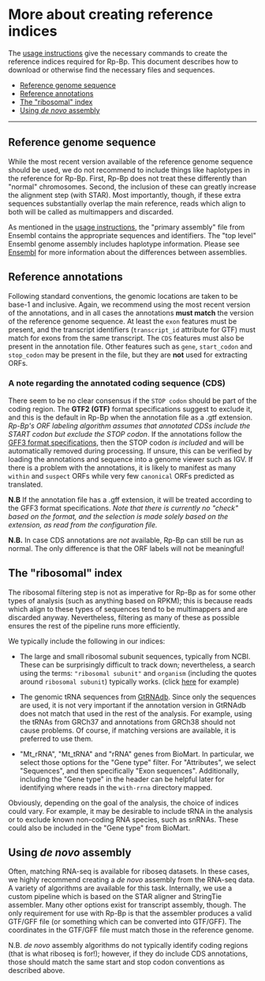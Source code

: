 # More about creating reference indices

The [usage instructions](usage-instructions.html) give the necessary commands to
create the reference indices required for Rp-Bp. This document describes how to
download or otherwise find the necessary files and sequences.

<a id='toc'></a>

* [Reference genome sequence](#ref-genome)
* [Reference annotations](#ref-annotations)
* [The "ribosomal" index](#ribosomal-index)
* [Using *de novo* assembly](#de-novo-assembly)

---

<a name="ref-genome"></a>

## Reference genome sequence

While the most recent version available of the reference genome sequence should
be used, we do not recommend to include things like haplotypes in the reference
for Rp-Bp. First, Rp-Bp does not treat these differently than "normal"
chromosomes. Second, the inclusion of these can greatly increase the alignment
step (with STAR). Most importantly, though, if these extra sequences
substantially overlap the main reference, reads which align to both will be
called as multimappers and discarded.

As mentioned in the [usage instructions](usage-instructions.html), the "primary
assembly" file from Ensembl contains the appropriate sequences and identifiers.
The "top level" Ensembl genome assembly includes haplotype information. Please
see [Ensembl](http://www.ensembl.org/info/genome/genebuild/assembly.html) for
more information about the differences between assemblies.

<a name="ref-annotations"></a>

## Reference annotations

Following standard conventions, the genomic locations are taken to be base-1 and
inclusive. Again, we recommend using the most recent version of the annotations, and in all cases the annotations **must match** the version of the reference genome sequence. At least the
`exon` features must be present, and the transcript identifiers (`transcript_id`
attribute for GTF) must match for exons from the same transcript. The `CDS` features
must also be present in the annotation file. Other features such as `gene`, `start_codon` and `stop_codon`
may be present in the file, but they are **not** used for extracting ORFs.

### A note regarding the annotated coding sequence (CDS)

There seem to be no clear consensus if the `STOP codon` should be part of the coding region.
The **GTF2 (GTF)** format specifications suggest to exclude it, and this is the default in Rp-Bp
when the annotation file as a .gtf extension. *Rp-Bp's ORF labeling algorithm
assumes that annotated CDSs include the START codon but exclude the STOP
codon*. If the annotations follow the [GFF3 format specifications](https://github.com/The-Sequence-Ontology/Specifications/blob/master/gff3.md), then the STOP codon *is included* and will be automatically removed during processing. 
If unsure, this can be verified by loading the annotations and sequence into a
genome viewer such as IGV. If there is a problem with the annotations, it is likely to manifest 
as many `within` and `suspect` ORFs while very few `canonical` ORFs predicted as translated.

**N.B** If the annotation file has a .gff extension, it will be treated according to the GFF3 format specifications. *Note that there is currently no "check" based on the format, and the selection is made solely based on the extension, as read from the configuration file.* 

**N.B.** In case CDS annotations are *not* available, Rp-Bp can still be run as
normal. The only difference is that the ORF labels will not be meaningful!

<a name="ribosomal-index"></a>

## The "ribosomal" index

The ribosomal filtering step is not as imperative for Rp-Bp as for some other
types of analysis (such as anything based on RPKM); this is because reads which
align to these types of sequences tend to be multimappers and are discarded
anyway. Nevertheless, filtering as many of these as possible ensures the rest
of the pipeline runs more efficiently.

We typically include the following in our indices:

* The large and small ribosomal subunit sequences, typically from NCBI. These 
  can be surprisingly difficult to track down; nevertheless, a search using the
  terms: `"ribosomal subunit"` and `organism` (including the quotes around
  `ribosomal subunit`) typically works. (click [here](https://www.ncbi.nlm.nih.gov/nuccore/?term=%22ribosomal+subunit%22+mouse) for example)

* The genomic tRNA sequences from [GtRNAdb](http://gtrnadb.ucsc.edu/). Since
  only the sequences are used, it is not very important if the annotation
  version in GtRNAdb does not match that used in the rest of the analysis. For
  example, using the tRNAs from GRCh37 and annotations from GRCh38 should not
  cause problems. Of course, if matching versions are available, it is preferred
  to use them.

* "Mt_rRNA", "Mt_tRNA" and "rRNA" genes from BioMart. In particular, we select
  those options for the "Gene type" filter. For "Attributes", we select 
  "Sequences", and then specifically "Exon sequences". Additionally, including
  the "Gene type" in the header can be helpful later for identifying where reads
  in the `with-rrna` directory mapped.

Obviously, depending on the goal of the analysis, the choice of indices could
vary. For example, it may be desirable to include tRNA in the analysis or to
exclude known non-coding RNA species, such as snRNAs. These could also be
included in the "Gene type" from BioMart.

<a name="de-novo-assembly"></a>

## Using *de novo* assembly

Often, matching RNA-seq is available for riboseq datasets. In these cases, we
highly recommend creating a *de novo* assembly from the RNA-seq data. A variety
of algorithms are available for this task. Internally, we use a custom pipeline
which is based on the STAR aligner and StringTie assembler. Many other
options exist for transcript assembly, though. The only requirement for use with
Rp-Bp is that the assembler produces a valid GTF/GFF file (or something which can
be converted into GTF/GFF). The coordinates in the GTF/GFF file must match those in the
reference genome.

N.B. *de novo* assembly algorithms do not typically identify coding regions (that is
what riboseq is for!); however, if they do include CDS annotations, those should
match the same start and stop codon conventions as described above.
